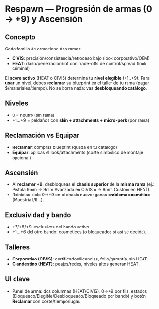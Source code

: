 # Respawn — Progresión de armas (0 → +9) y Ascensión

## Concepto
Cada familia de arma tiene dos ramas:
- **CIVIS**: precisión/consistencia/retroceso bajo (look corporativo/OEM)
- **HEAT**: daño/penetración/rof con trade-offs de control/spread (look criminal)

El **score activo** (HEAT o CIVIS) determina tu **nivel elegible** (+1..+9). Para **usar** un nivel, debes **reclamar** su blueprint en el taller de tu rama (pagar $/materiales/tiempo). No se borra nada: vas **desbloqueando catálogo**.

## Niveles
- 0 = neutro (sin rama)
- +1…+9 = peldaños con **skin + attachments + micro-perk** (por rama)

## Reclamación vs Equipar
- **Reclamar**: compras blueprint (queda en tu catálogo)
- **Equipar**: aplicas el look/attachments (coste simbólico de montaje opcional)

## Ascensión
- Al **reclamar +9**, desbloqueas el **chasis superior** de la **misma rama** (ej.: Pistola 9mm → 9mm Avanzada en CIVIS o → 9mm Custom en HEAT).
- Reinicias ciclo 0→+9 en el chasis nuevo; ganas **emblema cosmético** (Maestría I/II...).

## Exclusividad y bando
- +7/+8/+9: exclusivos del bando activo.
- +1…+6 del otro bando: cosméticos (o bloqueados si así se decide).

## Talleres
- **Corporativo (CIVIS)**: certificados/licencias, folio/garantía, sin HEAT.
- **Clandestino (HEAT)**: peajes/redes, niveles altos generan HEAT.

## UI clave
- Panel de arma: dos columnas (HEAT/CIVIS), 0→+9 por fila, estados (Bloqueado/Elegible/Desbloqueado/Bloqueado por bando) y botón **Reclamar** con coste/tiempo/lugar.
